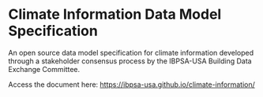 Climate Information Data Model Specification
============================================

An open source data model specification for climate information developed through a stakeholder consensus process by the IBPSA-USA Building Data Exchange Committee.

Access the document here: https://ibpsa-usa.github.io/climate-information/
